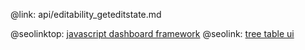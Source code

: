 @link: api/editability_geteditstate.md

@seolinktop: [javascript dashboard framework](https://webix.com)
@seolink: [tree table ui](https://webix.com/widget/treetable/)